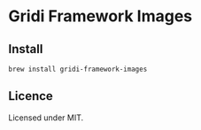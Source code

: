 # Gridi Framework Images

## Install
`brew install gridi-framework-images`

## Licence

Licensed under MIT.
